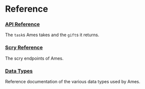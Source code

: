 # Reference

### [API Reference](/system/kernel/ames/reference/tasks)

The `task`s Ames takes and the `gift`s it returns.

### [Scry Reference](/system/kernel/ames/reference/scry)

The scry endpoints of Ames.

### [Data Types](/system/kernel/ames/reference/data-types)

Reference documentation of the various data types used by Ames.
